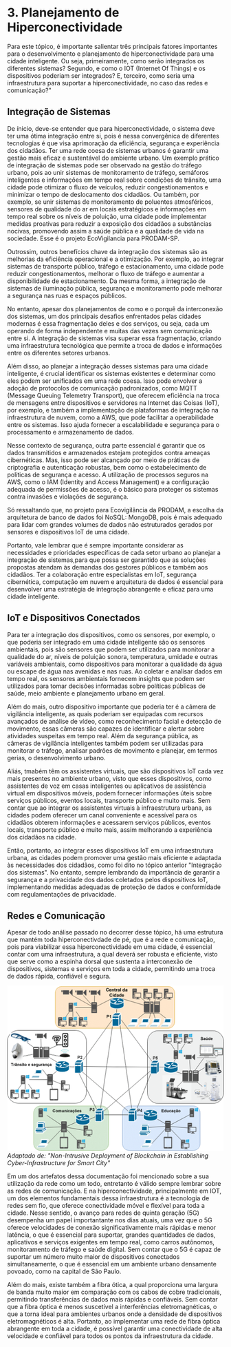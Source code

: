 # 3. Planejamento de Hiperconectividade

Para este tópico, é importante salientar três principais fatores importantes para o desenvolvimento e planejamento de hiperconectividade para uma cidade inteligente. Ou seja, primeiramente, como serão integrados os diferentes sistemas? Segundo, e como o IOT (Internet Of Things) e os dispositivos poderiam ser integrados? E, terceiro, como seria uma infraestrutura para suportar a hiperconectividade, no caso das redes e comunicação?"

## Integração de Sistemas

De ínicio, deve-se entender que para hiperconectividade, o sistema deve ter uma ótima integração entre si, pois é nessa convergênica de diferentes tecnologias é que visa aprimoração da eficiência, segurança e experiência dos cidadãos. Ter uma rede coesa de sistemas urbanos é  garantir uma gestão mais eficaz e sustentável do ambiente urbano. Um exemplo prático de integração de sistemas pode ser observado na gestão do tráfego urbano, pois ao unir sistemas de monitoramento de tráfego, semáforos inteligentes e informações em tempo real sobre condições de trânsito, uma cidade pode otimizar o fluxo de veículos, reduzir congestionamentos e minimizar o tempo de deslocamento dos cidadãos. Ou também, por exemplo, se unir sistemas de monitoramento de poluentes atmosféricos, sensores de qualidade do ar em locais estratégicos e informações em tempo real sobre os níveis de poluição, uma cidade pode implementar medidas proativas para reduzir a exposição dos cidadãos a substâncias nocivas, promovendo assim a saúde pública e a qualidade de vida na sociedade. Esse é o projeto EcoVigilancia para PRODAM-SP.

Outrossim, outros benefícios chave da integração dos sistemas são as melhorias da eficiência operacional e a otimização. Por exemplo, ao integrar sistemas de transporte público, tráfego e estacionamento, uma cidade pode reduzir congestionamentos, melhorar o fluxo de tráfego e aumentar a disponibilidade de estacionamento. Da mesma forma, a integração de sistemas de iluminação pública, segurança e monitoramento pode melhorar a segurança nas ruas e espaços públicos.

No entanto, apesar dos planejamentos de como e o porquê da interconexão dos sistemas, um dos principais desafios enfrentados pelas cidades modernas é essa fragmentação deles e dos serviços, ou seja, cada um operando de forma independente e muitas das vezes sem comunicação entre si. A integração de sistemas visa superar essa fragmentação, criando uma infraestrutura tecnológica que permite a troca de dados e informações entre os diferentes setores urbanos.

Além disso, ao planejar a integração desses sistemas para uma cidade inteligente, é crucial identificar os sistemas existentes e determinar como eles podem ser unificados em uma rede coesa. Isso pode envolver a adoção de protocolos de comunicação padronizados, como MQTT (Message Queuing Telemetry Transport), que oferecem eficiência na troca de mensagens entre dispositivos e servidores na Internet das Coisas (IoT), por exemplo, e também a implementação de plataformas de integração  na infraestrutura de nuvem, como a AWS, que  pode facilitar a operabilidade entre os sistemas. Isso ajuda fornecer a escalabilidade e segurança para o processamento e armazenamento de dados.

Nesse contexto de segurança, outra parte essencial é garantir que os dados transmitidos e armazenados estejam protegidos contra ameaças cibernéticas. Mas, isso pode ser alcançado por meio de práticas de criptografia e autenticação robustas, bem como o estabelecimento de políticas de segurança e acesso. A utilização de processos seguros na AWS, como o IAM (Identity and Access Management) e a configuração adequada de permissões de acesso, é o básico para proteger os sistemas contra invasões e violações de segurança.

Só ressaltando que, no projeto para Ecovigilância da PRODAM, a escolha da arquitetura de banco de dados foi NoSQL: MongoDB, pois é mais adequado para lidar com grandes volumes de dados não estruturados gerados por sensores e dispositivos IoT de uma cidade.

Portanto, vale lembrar que é sempre importante considerar as necessidades e prioridades específicas de cada setor urbano ao planejar a integração de sistemas,para que possa ser garantido que as soluções propostas atendam às demandas dos gestores públicos e também aos cidadãos. Ter a colaboração entre especialistas em IoT, segurança cibernética, computação em nuvem e arquitetura de dados é essencial para desenvolver uma estratégia de integração abrangente e eficaz para uma cidade inteligente.

## IoT e Dispositivos Conectados

Para ter a integração dos dispositivos, como os sensores,  por exemplo, o que poderia ser integrado em uma cidade inteligente são os sensores ambientais, pois são sensores que podem ser utilizados para monitorar a qualidade do ar, níveis de poluição sonora, temperatura, umidade e outras variáveis ambientais, como dispositivos para monitorar a qualidade da água ou escape de água nas avenidas e nas ruas. Ao coletar e analisar dados em tempo real, os sensores ambientais fornecem insights que podem ser utilizados para tomar decisões informadas sobre políticas públicas de saúde, meio ambiente e planejamento urbano em geral.

Além do mais, outro dispositivo importante que poderia ter é a câmera de vigilância inteligente, as quais poderiam ser equipadas com recursos avançados de análise de vídeo, como reconhecimento facial e detecção de movimento, essas câmeras são capazes de identificar e alertar sobre atividades suspeitas em tempo real. Além da segurança pública, as câmeras de vigilância inteligentes também podem ser utilizadas para monitorar o tráfego, analisar padrões de movimento e planejar, em termos gerias, o desenvolvimento urbano.

Aliás, tmabém têm os assistentes virtuais, que são dispositivos IoT cada vez mais presentes no ambiente urbano, visto que esses dispositivos, como assistentes de voz em casas inteligentes ou aplicativos de assistência virtual em dispositivos móveis, podem fornecer informações úteis sobre serviços públicos, eventos locais, transporte público e muito mais. Sem contar que ao integrar os assistentes virtuais à infraestrutura urbana, as cidades podem oferecer um canal conveniente e acessível para os cidadãos obterem informações e acessarem serviços públicos, eventos locais, transporte público e muito mais,  assim melhorando a experiência dos cidadãos na cidade.

Então, portanto, ao integrar esses dispositivos IoT em uma infraestrutura urbana, as cidades podem promover uma gestão mais eficiente e adaptada às necessidades dos cidadãos, como foi dito no tópico anterior "Integração dos sistemas". No entanto, sempre lembrando da importância de garantir a segurança e a privacidade dos dados coletados pelos dispositivos IoT, implementando medidas adequadas de proteção de dados e conformidade com regulamentações de privacidade.

## Redes e Comunicação

Apesar de todo análise passado no decorrer desse tópico, há uma estrutura que mantém toda hiperconectivdade de pé, que é a rede e comunicação, pois para viabilizar essa hiperconectividade em uma cidade, é essencial contar com uma infraestrutura, a qual deverá ser robusta e eficiente, visto que serve como a espinha dorsal que sustenta a interconexão de dispositivos, sistemas e serviços em toda a cidade, permitindo uma troca de dados rápida, confiável e segura.

![Arquitetura Smart City](../../../static/img/smart-city-arquitetura.png)
*Adaptado de: "Non-Intrusive Deployment of Blockchain in Establishing Cyber-Infrastructure for Smart City"*

Em um dos artefatos dessa documentação foi mencionado sobre a sua utilização da rede como um todo, entretanto é válido sempre lembrar sobre as redes de comunicação. E na hiperconectividade, principalmente em IOT, um dos elementos fundamentais dessa infraestrutura é a tecnologia de redes sem fio, que oferece conectividade móvel e flexível para toda a cidade. Nesse sentido, o avanço para redes de quinta geração (5G) desempenha um papel importantante nos dias atuais, uma vez que o 5G oferece velocidades de conexão significativamente mais rápidas e menor latência, o que é essencial para suportar, grandes quantidades de dados, aplicativos e serviços exigentes em tempo real, como carros autônomos, monitoramento de tráfego e saúde digital. Sem contar que o 5G é capaz de suportar um número muito maior de dispositivos conectados simultaneamente, o que é essencial em um ambiente urbano densamente povoado, como na capital de São Paulo.

Além do mais, existe também a fibra ótica, a qual proporciona uma largura de banda muito maior em comparação com os cabos de cobre tradicionais, permitindo transferências de dados mais rápidas e confiáveis. Sem contar que a fibra óptica é menos suscetível a interferências eletromagnéticas, o que a torna ideal para ambientes urbanos onde a densidade de dispositivos eletromagnéticos é alta. Portanto, ao implementar uma rede de fibra óptica abrangente em toda a cidade, é possível garantir uma conectividade de alta velocidade e confiável para todos os pontos da infraestrutura da cidade.
